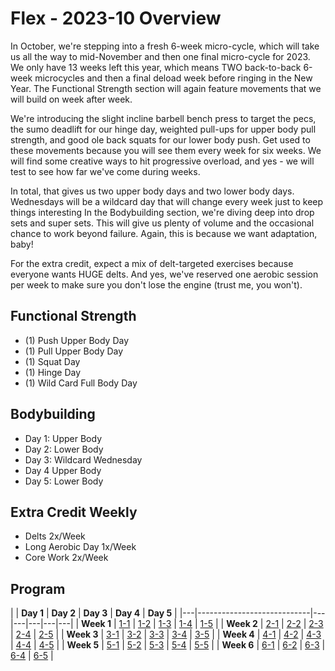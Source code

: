 # Flex - 2023-10 Overview

In October, we're stepping into a fresh 6-week micro-cycle, which will take us all the way
to mid-November and then one final micro-cycle for 2023. We only have 13 weeks left this year, which means TWO back-to-back 6-week microcycles and then a final deload week before ringing in the New Year.
The Functional Strength section will again feature movements that we will build on week after week. 

We're introducing the slight incline barbell bench press to target the pecs, the sumo deadlift for our hinge day, weighted pull-ups for upper body pull strength, and good ole back squats for our lower body push. Get used to these movements because you will see them every week for six weeks. We will find some creative ways to hit progressive overload, and yes - we will test to see how far we've come during weeks.

In total, that gives us two upper body days and two lower body days. Wednesdays will be a wildcard day that will change every week just to keep things interesting In the Bodybuilding section, we're diving deep into drop sets and super sets. This will give us plenty of volume and the occasional chance to work beyond failure. Again, this is because we want adaptation, baby!

For the extra credit, expect a mix of delt-targeted exercises because everyone wants HUGE delts. And yes, we've reserved one aerobic session per week to make sure you don't lose the engine (trust me, you won't).

## Functional Strength
- (1) Push Upper Body Day
- (1) Pull Upper Body Day
- (1) Squat Day
- (1) Hinge Day
- (1) Wild Card Full Body Day

## Bodybuilding
- Day 1: Upper Body
- Day 2: Lower Body
- Day 3: Wildcard Wednesday
- Day 4 Upper Body
- Day 5: Lower Body

## Extra Credit Weekly
- Delts 2x/Week
- Long Aerobic Day 1x/Week
- Core Work 2x/Week

## Program

|   | **Day 1** | **Day 2** | **Day 3** | **Day 4** | **Day 5** |
|---|----------------------------|---|---|---|---|---|
| **Week 1** | [1-1](1-1.md) | [1-2](1-2.md) | [1-3](1-3.md) | [1-4](1-4.md) | [1-5](1-5.md) |
| **Week 2** | [2-1](2-1.md) | [2-2](2-2.md) | [2-3](2-3.md) | [2-4](2-4.md) | [2-5](2-5.md) |
| **Week 3** | [3-1](3-1.md) | [3-2](3-2.md) | [3-3](3-3.md) | [3-4](3-4.md) | [3-5](3-5.md) |
| **Week 4** | [4-1](4-1.md) | [4-2](4-2.md) | [4-3](4-3.md) | [4-4](4-4.md) | [4-5](4-5.md) |
| **Week 5** | [5-1](5-1.md) | [5-2](5-2.md) | [5-3](5-3.md) | [5-4](5-4.md) | [5-5](5-5.md) |
| **Week 6** | [6-1](6-1.md) | [6-2](6-2.md) | [6-3](6-3.md) | [6-4](6-4.md) | [6-5](6-5.md) |
